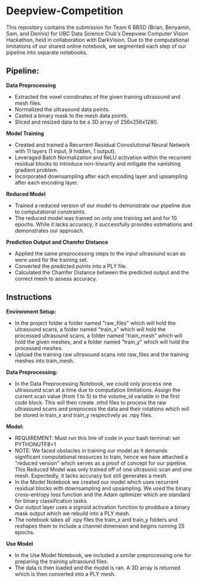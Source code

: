 # Deepview-Competition

This repository contains the submission for Team 6 BBSD (Brian, Benyamin, Sam, and Dennis) for UBC Data Science Club's Deepview Computer Vision Hackathon, held in collaboration with DarkVision. Due to the computational limitations of our shared online notebook, we segmented each step of our pipeline into separate notebooks.

## Pipeline: 
**Data Preprocessing** 
- Extracted the voxel coordinates of the given training ultrasound and mesh files.
- Normalized the ultrasound data points.
- Casted a binary mask to the mesh data points.
- Sliced and resized data to be a 3D array of 256x256x1280.
  
**Model Training**
- Created and trained a Recurrent Residual Convolutional Neural Network with 11 layers (1 input, 9 hidden, 1 output).
- Leveraged Batch Normalization and ReLU activation within the recurrent residual blocks to introduce non-linearity and mitigate the vanishing gradient problem.
- Incorporated downsampling after each encoding layer and upsampling after each encoding layer.

**Reduced Model**
- Trained a reduced version of our model to demonstrate our pipeline due to computational constraints.
- The reduced model was trained on only one training set and for 10 epochs. While it lacks accuracy, it successfully provides estimations and demonstrates our approach.
  
**Prediction Output and Chamfer Distance**
- Applied the same preprocessing steps to the input ultrasound scan as were used for the training set.
- Converted the predicted points into a PLY file.
- Calculated the Chamfer Distance between the predicted output and the correct mesh to assess accuracy.

## Instructions
**Environment Setup:** 
- In the project folder a folder named "raw_files" which will hold the ultrasound scans,  a folder named "train_x" which will hold the processed ultrasound scans, a folder named "train_mesh" which will hold the given meshes, and a folder named "train_y" which will hold the processed meshes.
- Upload the training raw ultrasound scans into raw_files and the training meshes into train_mesh.

**Data Preprocessing:**
- In the Data Preprocessing Notebook, we could only process one ultrasound scan at a time due to computation limitations. Assign the current scan value (from 1 to 5) to the volume_id variable in the first code block. This will then create .mhd files to process the raw ultrasound scans and preprocess the data and their rotations which will be stored in train_x and train_y respectively as .npy files.

**Model:**
- REQUIREMENT: Must run this line of code in your bash terminal: set PYTHONUTF8=1
- NOTE: We faced obstacles in training our model as it demands significant computational resources to train, hence we have attached a "reduced version" which serves as a proof of concept for our pipeline. This Reduced Model was only trained off of one ultrasonic scan and one mesh. Expectedly, it lacks accuracy but still generates a mesh.
- In the Model Notebook we created our model which uses recurrent residual blocks with downsampling and upsampling. We used the binary cross-entropy loss function and the Adam optimizer which are standard for binary classification tasks.
- Our output layer uses a signoid activation function to prodduce a binary mask output which we rebuild into a PLY mesh.
- The notebook takes all .npy files the train_x and train_y folders and reshapes them to include a channel dimension and begins running 25 epochs.
  
**Use Model**
- In the Use Model Notebook, we included a similar preprocessing one for preparing the training ultrasound files.
- The data is then loaded and the model is ran. A 3D array is returned which is then converted into a PLY mesh.
